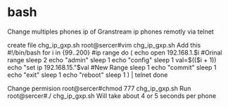 bash
====

Change multiples phones ip of Granstream ip phones remotly via telnet 

create file chg_ip_gxp.sh
root@sercer#vim chg_ip_gxp.sh
Add this
#!/bin/bash
for i in {99..200}  #ip range
do
(
echo open 192.168.1.$i   #Orinal range
sleep 2
echo "admin"
sleep 1
echo "config"
sleep 1
val=$(($i + 1))
echo "set ip 192.168.15."$val      #New Range
sleep 1
echo "commit"
sleep 1
echo "exit"
sleep 1
echo "reboot"
sleep 1
) | telnet
done

Change permision 
root@sercer#chmod 777 chg_ip_gxp.sh
Run
root@sercer#./ chg_ip_gxp.sh
Will take about 4 or 5 seconds per phone

